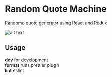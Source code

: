 # Random Quote Machine
Randome quote generator using React and Redux

![alt text](src/banner.png, "Random Quote Machine")

## Usage
**dev** for development <br/>
**format** runs prettier plugin <br/>
**lint** eslint

